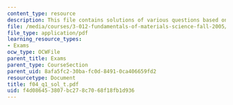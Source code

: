 ```yaml
---
content_type: resource
description: This file contains solutions of various questions based on thermodynamics.
file: /media/courses/3-012-fundamentals-of-materials-science-fall-2005/f4d086453807bc278c7068f18fb1d936_f04_q1_sol_t.pdf
file_type: application/pdf
learning_resource_types:
- Exams
ocw_type: OCWFile
parent_title: Exams
parent_type: CourseSection
parent_uid: 8afa5fc2-30ba-fc0d-8491-0ca406659fd2
resourcetype: Document
title: f04_q1_sol_t.pdf
uid: f4d08645-3807-bc27-8c70-68f18fb1d936
---
```


